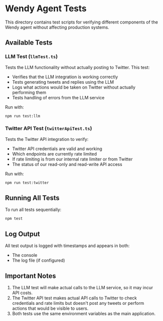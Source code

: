 # Wendy Agent Tests

This directory contains test scripts for verifying different components of the Wendy agent without affecting production systems.

## Available Tests

### LLM Test (`llmTest.ts`)

Tests the LLM functionality without actually posting to Twitter. This test:

- Verifies that the LLM integration is working correctly
- Tests generating tweets and replies using the LLM
- Logs what actions would be taken on Twitter without actually performing them
- Tests handling of errors from the LLM service

Run with:
```bash
npm run test:llm
```

### Twitter API Test (`twitterApiTest.ts`)

Tests the Twitter API integration to verify:

- Twitter API credentials are valid and working
- Which endpoints are currently rate limited
- If rate limiting is from our internal rate limiter or from Twitter
- The status of our read-only and read-write API access

Run with:
```bash
npm run test:twitter
```

## Running All Tests

To run all tests sequentially:

```bash
npm test
```

## Log Output

All test output is logged with timestamps and appears in both:
- The console
- The log file (if configured)

## Important Notes

1. The LLM test will make actual calls to the LLM service, so it may incur API costs.
2. The Twitter API test makes actual API calls to Twitter to check credentials and rate limits but doesn't post any tweets or perform actions that would be visible to users.
3. Both tests use the same environment variables as the main application. 